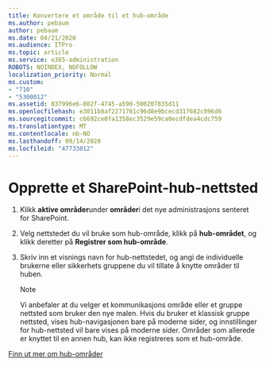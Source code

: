 ```yaml
---
title: Konvertere et område til et hub-område
ms.author: pebaum
author: pebaum
ms.date: 04/21/2020
ms.audience: ITPro
ms.topic: article
ms.service: o365-administration
ROBOTS: NOINDEX, NOFOLLOW
localization_priority: Normal
ms.custom:
- "710"
- "5300012"
ms.assetid: 837996e6-802f-4745-a590-500207835d11
ms.openlocfilehash: e3011b8af2271761c96d8e9bcecd317682c096d6
ms.sourcegitcommit: c6692ce0fa1358ec3529e59ca0ecdfdea4cdc759
ms.translationtype: MT
ms.contentlocale: nb-NO
ms.lasthandoff: 09/14/2020
ms.locfileid: "47733012"
---
```

# <a name="create-a-sharepoint-hub-site"></a>Opprette et SharePoint-hub-nettsted

1. Klikk **aktive områder**under **områder**i det nye administrasjons senteret for SharePoint.

2. Velg nettstedet du vil bruke som hub-område, klikk på **hub-området**, og klikk deretter på **Registrer som hub-område**.

3. Skriv inn et visnings navn for hub-nettstedet, og angi de individuelle brukerne eller sikkerhets gruppene du vil tillate å knytte områder til huben.

    > [!NOTE]
    >  Vi anbefaler at du velger et kommunikasjons område eller et gruppe nettsted som bruker den nye malen. Hvis du bruker et klassisk gruppe nettsted, vises hub-navigasjonen bare på moderne sider, og innstillinger for hub-nettsted vil bare vises på moderne sider. Områder som allerede er knyttet til en annen hub, kan ikke registreres som et hub-område.
  
[Finn ut mer om hub-områder](https://go.microsoft.com/fwlink/?linkid=869149)
  
